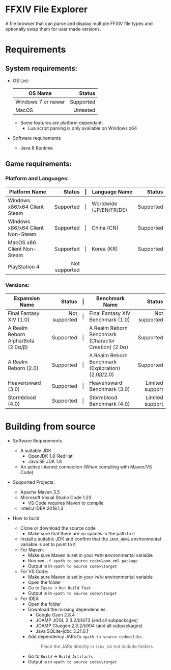 FFXIV File Explorer  
===================  

A file browser that can parse and display multiple FFXIV file types and optionally swap them for user made versions.  



Requirements  
===================  

##  System requirements:  

* OS List:

    | OS Name                                        | Status    |  
    |------------------------------------------------|----------:|  
    | Windows 7 or newer                             | Supported |  
    | MacOS                                          |  Untested |  

    * Some features are platform dependant:  
        * Lua script parsing is only available on Windows x64  

* Software requirements  
    * Java 8 Runtime  


## Game requirements:  
### Platform and Languages:  

| Platform Name                    | Status        | \| | Language Name           | Status    |  
|----------------------------------|--------------:|----|-------------------------|----------:|  
| Windows x86/x64 Client Steam     |     Supported | \| | Worldwide (JP/EN/FR/DE) | Supported |  
| Windows x86/x64 Client Non-Steam |     Supported | \| | China (CN)              | Supported |  
| MacOS x86 Client Non-Steam       |     Supported | \| | Korea (KR)              | Supported |  
| PlayStation 4                    | Not supported |  

### Versions:  

| Expansion Name                     | Status        | \| | Benchmark Name                                       | Status          |  
|------------------------------------|--------------:|----|------------------------------------------------------|----------------:|  
| Final Fantasy XIV (1.0)            | Not supported | \| | Final Fantasy XIV Benchmark (1.0)                    |   Not supported |  
| A Realm Reborn Alpha/Beta (2.0α/β) |     Supported | \| | A Realm Reborn Benchmark (Character Creation) (2.0α) |       Supported |  
| A Realm Reborn (2.0)               |     Supported | \| | A Realm Reborn Benchmark (Exploration) (2.0β/2.0)    |       Supported |  
| Heavensward (3.0)                  |     Supported | \| | Heavensward Benchmark (3.0)                          | Limited support |  
| Stormblood (4.0)                   |     Supported | \| | Stormblood Benchmark (4.0)                           | Limited support |  


Building from source
===================  

* Software Requirements
    * A suitable JDK
        * OpenJDK 1.8-RedHat
        * Java SE JDK 1.8
    * An active internet connection (When compiling with Maven/VS Code)

* Supported Projects:
    * Apache Maven 3.5
    * Microsoft Visual Studio Code 1.23
        * VS Code requires Maven to compile
    * IntelliJ IDEA 2018.1.3


* How to build
    * Clone or download the source code
        * Make sure that there are no spaces in the path to it
    * Install a suitable JDK and confirm that the `JAVA_HOME` environmental variable is set to point to it
    * For Maven:
        * Make sure Maven is set in your `PATH` environmental variable
        * Run `mvn -f <path to source code>\pom.xml package`
        * Output is in `<path to source code>\target`
    * For VS Code:
        * Make sure Maven is set in your `PATH` environmental variable
        * Open the folder
        * Go to `Tasks` → `Run Build Task`
        * Output is in `<path to source code>\target`
    * For IDEA
        * Open the folder
        * Download the missing dependencies:
            * Google Gson 2.8.4
            * JOAMP JOGL 2.3.2/b1473 (and all subpackages)
            * JOAMP Gluegen 2.3.2/b904 (and all subpackages)
            * Java SQLite-jdbc 3.21.0.1
        * Add dependency JARs to `<path to source code>\libs`
            > Place the JARs directly in `libs`, do not include folders
        * Go to `Build` → `Build Artifacts`
        * Output is in `<path to source code>\target`
